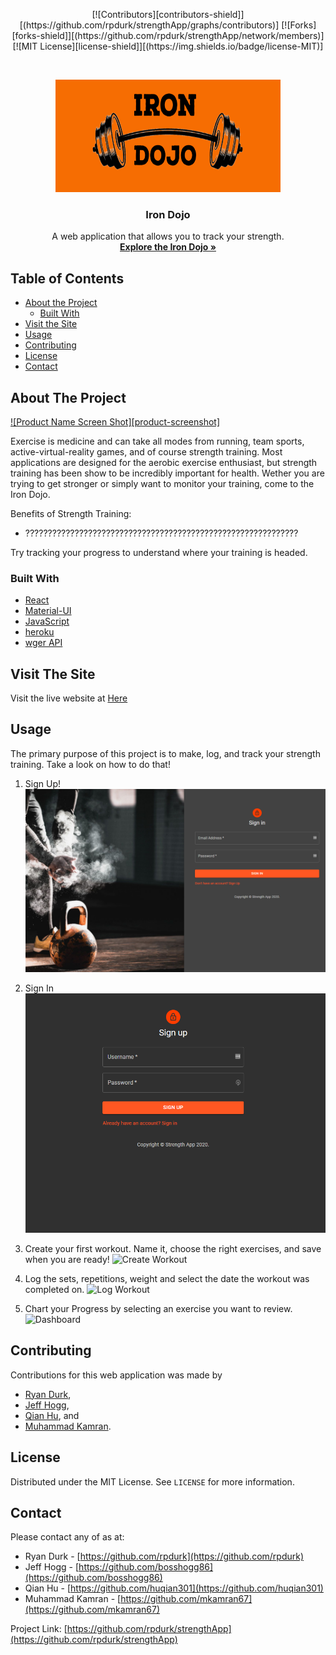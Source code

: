 <!-- Iron Dojo - Track Your Strength -->

<p align="center">
    [![Contributors][contributors-shield]][(https://github.com/rpdurk/strengthApp/graphs/contributors)]
    [![Forks][forks-shield]][(https://github.com/rpdurk/strengthApp/network/members)]
    [![MIT License][license-shield]][(https://img.shields.io/badge/license-MIT)]
    <!-- [![LinkedIn][linkedin-shield]][linkedin-url] -->
</p>

<br />
<p align="center">
  <a href="https://the-iron-dojo.herokuapp.com/">
    <img src="./projectImages/ironDojologo.png" alt="Logo" width="360" height="180">
  </a>

  <h3 align="center">Iron Dojo</h3>

  <p align="center">
    A web application that allows you to track your strength.
    <br />
    <a href="https://the-iron-dojo.herokuapp.com/"><strong>Explore the Iron Dojo »</strong></a>
    <br />
  </p>
</p>


<!-- TABLE OF CONTENTS -->
## Table of Contents

* [About the Project](#about-the-project)
  * [Built With](#built-with)
* [Visit the Site](#visitTheSite)
* [Usage](#usage)
* [Contributing](#contributing)
* [License](#license)
* [Contact](#contact)


<!-- ABOUT THE PROJECT -->
## About The Project

[![Product Name Screen Shot][product-screenshot]](https://the-iron-dojo.herokuapp.com/)

Exercise is medicine and can take all modes from running, team sports, active-virtual-reality games, and of course strength training.  Most applications are designed for the aerobic exercise enthusiast, but strength training has been show to be incredibly important for health.  Wether you are trying to get stronger or simply want to monitor your training, come to the Iron Dojo.

Benefits of Strength Training:
* ?????????????????????????????????????????????????????????????

Try tracking your progress to understand where your training is headed.

### Built With
* [React](https://reactjs.org/)
* [Material-UI](https://material-ui.com/)
* [JavaScript](https://www.javascript.com/)
* [heroku](https://www.heroku.com/home)
* [wger API](https://wger.de/en/software/api)


## Visit The Site

Visit the live website at [Here](https://the-iron-dojo.herokuapp.com/)


## Usage

The primary purpose of this project is to make, log, and track your strength training. Take a look on how to do that!

1. Sign Up!
    ![Sign Up](./projectImages/signIn.png)

2. Sign In
    ![Sign In](./projectImages/signUp.png)

3. Create your first workout.  Name it, choose the right exercises, and save when you are ready!
    ![Create Workout](./projectImages/create.gif)

4. Log the sets, repetitions, weight and select the date the workout was completed on.
    ![Log Workout](./projectImages/Log.gif)

5. Chart your Progress by selecting an exercise you want to review.
    ![Dashboard](./projectImages/dashboard.gif)

## Contributing

Contributions for this web application was made by 
* [Ryan Durk](https://github.com/rpdurk), 
* [Jeff Hogg](https://github.com/bosshogg86), 
* [Qian Hu](https://github.com/huqian301), and 
* [Muhammad Kamran](https://github.com/mkamran67).


<!-- LICENSE -->
## License

Distributed under the MIT License. See `LICENSE` for more information.

<!-- CONTACT -->
## Contact

Please contact any of as at:

* Ryan Durk - [https://github.com/rpdurk](https://github.com/rpdurk)
* Jeff Hogg - [https://github.com/bosshogg86](https://github.com/bosshogg86)
* Qian Hu - [https://github.com/huqian301](https://github.com/huqian301)
* Muhammad Kamran - [https://github.com/mkamran67](https://github.com/mkamran67)

Project Link: [https://github.com/rpdurk/strengthApp](https://github.com/rpdurk/strengthApp)
